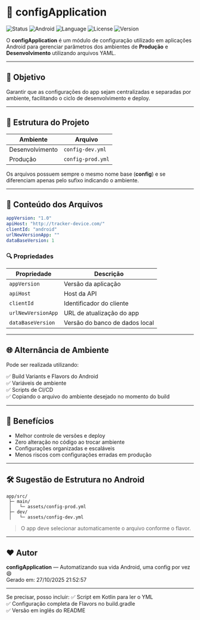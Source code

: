 # 📱 configApplication

![Status](https://img.shields.io/badge/status-active-brightgreen)
![Android](https://img.shields.io/badge/platform-Android-blue)
![Language](https://img.shields.io/badge/language-Kotlin-orange)
![License](https://img.shields.io/badge/license-MIT-lightgrey)
![Version](https://img.shields.io/badge/app_version-1.0-green)

O **configApplication** é um módulo de configuração utilizado em aplicações Android para gerenciar parâmetros dos ambientes de **Produção** e **Desenvolvimento** utilizando arquivos YAML.

---

## 🎯 Objetivo

Garantir que as configurações do app sejam centralizadas e separadas por ambiente, facilitando o ciclo de desenvolvimento e deploy.

---

## 📂 Estrutura do Projeto

| Ambiente | Arquivo |
|---------|---------|
| Desenvolvimento | `config-dev.yml` |
| Produção | `config-prod.yml` |

Os arquivos possuem sempre o mesmo nome base (**config**) e se diferenciam apenas pelo sufixo indicando o ambiente.

---

## 🧩 Conteúdo dos Arquivos

```yml
appVersion: "1.0"
apiHost: "http://tracker-device.com/"
clientId: "android"
urlNewVersionApp: ""
dataBaseVersion: 1
```

### 🔍 Propriedades

| Propriedade | Descrição |
|------------|-----------|
| `appVersion` | Versão da aplicação |
| `apiHost` | Host da API |
| `clientId` | Identificador do cliente |
| `urlNewVersionApp` | URL de atualização do app |
| `dataBaseVersion` | Versão do banco de dados local |

---

## 🌐 Alternância de Ambiente

Pode ser realizada utilizando:

✅ Build Variants e Flavors do Android  
✅ Variáveis de ambiente  
✅ Scripts de CI/CD  
✅ Copiando o arquivo do ambiente desejado no momento do build

---

## 🚀 Benefícios

- Melhor controle de versões e deploy
- Zero alteração no código ao trocar ambiente
- Configurações organizadas e escaláveis
- Menos riscos com configurações erradas em produção

---

## 🛠 Sugestão de Estrutura no Android

```
app/src/
 ├─ main/
 │   └─ assets/config-prod.yml
 ├─ dev/
 │   └─ assets/config-dev.yml
```

> O app deve selecionar automaticamente o arquivo conforme o flavor.

---

## ❤️ Autor

**configApplication** — Automatizando sua vida Android, uma config por vez 😄  
Gerado em: 27/10/2025 21:52:57

---

Se precisar, posso incluir:
✅ Script em Kotlin para ler o YML  
✅ Configuração completa de Flavors no build.gradle  
✅ Versão em inglês do README  

